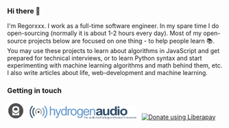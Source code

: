 ### Hi there 👋
I'm Regorxxx. I work as a full-time software engineer. In my spare time I do open-sourcing (normally it is about 1-2 hours every day). 
Most of my open-source projects below are focused on one thing - to help people learn 📚. 
You may use these projects to learn about algorithms in JavaScript and get prepared for technical interviews, or to learn Python syntax and start experimenting with machine learning algorithms and math behind them, etc. 
I also write articles about life, web-development and machine learning.

### Getting in touch
<a href="regorxxx@protonmail.com" title="By Mail">
  <img
    width="40"
    alt="By Mail"
    src="https://raw.githubusercontent.com/regorxxx/regorxxx/master/assets/icons/Papirus-Team-Papirus-Apps-Protonmail-desktop.svg"
/></a>
&nbsp;
<a href="https://hydrogenaud.io/index.php?action=profile;u=137872" title="At hydrogenaudio">
  <img
    width="250"
    alt="At hydrogenaudio "
    src="https://raw.githubusercontent.com/regorxxx/regorxxx/master/assets/icons/Hydrogenaudio_logo_2003.svg"
/></a>
&nbsp;
<noscript><a href="https://liberapay.com/regorxxx/donate"><img alt="Donate using Liberapay" src="https://liberapay.com/assets/widgets/donate.svg"></a></noscript>
